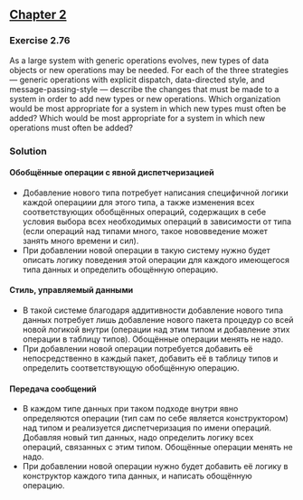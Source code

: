 ## [Chapter 2](../index.md#2-Building-Abstractions-with-Data)

### Exercise 2.76

As a large system with generic operations evolves, new types of data objects or new operations may be needed. For each of the three strategies — generic operations with explicit dispatch, data-directed style, and message-passing-style — describe the changes that must be made to a system in order to add new types or new operations. Which organization would be most appropriate for a system in which new types must often be added? Which would be most appropriate for a system in which new operations must often be added?

### Solution

#### Обобщённые операции с явной диспетчеризацией

- Добавление нового типа потребует написания специфичной логики каждой операциии для этого типа, а также изменения всех соответствующих обобщённых операций, содержащих в себе условия выбора всех необходимых операций в зависимости от типа (если операций над типами много, такое нововведение может занять много времени и сил).
- При добавлении новой операции в такую систему нужно будет описать логику поведения этой операции для каждого имеющегося типа данных и определить обощённую операцию.

#### Стиль, управляемый данными

- В такой системе благодаря аддитивности добавление нового типа данных потребует лишь добавление нового пакета процедур со всей новой логикой внутри (операции над этим типом и добавление этих операции в таблицу типов). Обощённые операции менять не надо.
- При добавлении новой операции потребуется добавить её непосредственно в каждый пакет, добавить её в таблицу типов и определить соответствующую обобщённую операцию.

#### Передача сообщений

- В каждом типе данных при таком подходе внутри явно определяются операции (тип сам по себе является конструктором) над типом и реализуется диспетчеризация по имени операций. Добавляя новый тип данных, надо определить логику всех операций, связанных с этим типом. Обощённые операции менять не надо.
- При добавлении новой операции нужно будет добавить её логику в конструктор каждого типа данных, и написать обощённую операцию.

